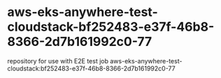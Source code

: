 # aws-eks-anywhere-test-cloudstack-bf252483-e37f-46b8-8366-2d7b161992c0-77
repository for use with E2E test job aws-eks-anywhere-test-cloudstack:bf252483-e37f-46b8-8366-2d7b161992c0-77
